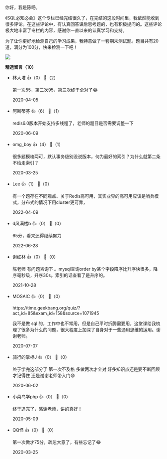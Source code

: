 你好，我是陈旸。

《SQL必知必会》这个专栏已经完结很久了，在完结的这段时间里，我依然能收到很多评论。在这些评论中，有认真回答课后思考题的，也有积极提问的。这些评论极大地丰富了专栏的内容，感谢你一直以来的认真学习和支持。

为了让你更好地检测自己的学习成果，我特意做了一套期末测试题。题目共有20道，满分为100分，快来检测一下吧！

[![](https://static001.geekbang.org/resource/image/28/a4/28d1be62669b4f3cc01c36466bf811a4.png?wh=1142%2A201)](http://time.geekbang.org/quiz/intro?act_id=85&exam_id=158)
<div><strong>精选留言（10）</strong></div><ul>
<li><span>林大塔</span> 👍（0） 💬（2）<p>第一次55，第二次95，第三次终于全对了😂</p>2020-04-05</li><br/><li><span>阿斯蒂芬</span> 👍（6） 💬（1）<p>redis6.0版本开始支持多线程了，老师的题目是否需要调整一下</p>2020-06-09</li><br/><li><span>omg_boy</span> 👍（4） 💬（1）<p>很多题模棱两可，默认事务级别没说版本，何为最好的索引？为什么就第二条不给走索引？</p>2020-03-25</li><br/><li><span>Lee</span> 👍（1） 💬（0）<p>有一个题存在不同观点、关于Redis高可用，其实业界的高可用应该是哨兵模式，分布式的情况下用cluster更可靠，</p>2022-04-09</li><br/><li><span>d风满楼b</span> 👍（0） 💬（0）<p>65分，看来还得继续努力</p>2022-06-28</li><br/><li><span>谢红林</span> 👍（0） 💬（0）<p>陈老师 有问题咨询下 。mysql查询order by某个字段降序比升序快很多，降序毫秒级，升序30s。索引的话查看了是升序的。</p>2021-10-28</li><br/><li><span>MOSAIC</span> 👍（0） 💬（0）<p>https:&#47;&#47;time.geekbang.org&#47;quiz&#47;?act_id=85&amp;exam_id=158&amp;source=1071945

我不是做 sql 的，工作中也不常用，但是自己平时折腾需要用，这堂课给我梳理了很多为什么的问题，很大程度上加深了自身对于一些通用思维的运用。谢谢老师。</p>2020-07-07</li><br/><li><span>骑行的掌柜J</span> 👍（0） 💬（0）<p>终于学完这部分了 第一次不及格 多做两次才全对 好多知识点还是要不断回顾才记得住 还是谢谢老师带入门😄</p>2020-06-02</li><br/><li><span>小菜鸟学php</span> 👍（0） 💬（0）<p>终于追完了，感谢老师，讲的真好！</p>2020-05-09</li><br/><li><span>QQ怪</span> 👍（0） 💬（0）<p>第一次做才75分，疏忽大意了，有些忘记了😂</p>2020-03-25</li><br/>
</ul>